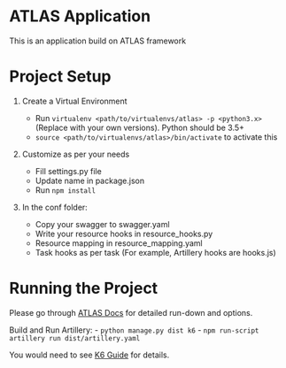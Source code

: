 ATLAS Application
=======

This is an application build on ATLAS framework


Project Setup
======

1. Create a Virtual Environment
    - Run `virtualenv <path/to/virtualenvs/atlas> -p <python3.x>`
     (Replace <variables> with your own versions). Python should be 3.5+
    - `source <path/to/virtualenvs/atlas>/bin/activate` to activate this

1. Customize as per your needs
    - Fill settings.py file
    - Update name in package.json
    - Run `npm install`

1. In the conf folder:
    - Copy your swagger to swagger.yaml
    - Write your resource hooks in resource_hooks.py
    - Resource mapping in resource_mapping.yaml
    - Task hooks as per task (For example, Artillery hooks are hooks.js)


Running the Project
========

Please go through [ATLAS Docs](https://code.jtg.tools/jtg/atlas/README.md) for detailed run-down and options.

Build and Run Artillery:
    - `python manage.py dist k6`
    - `npm run-script artillery run dist/artillery.yaml`

You would need to see [K6 Guide](https://code.jtg.tools/jtg/atlas/docs/k6.md) for details.
